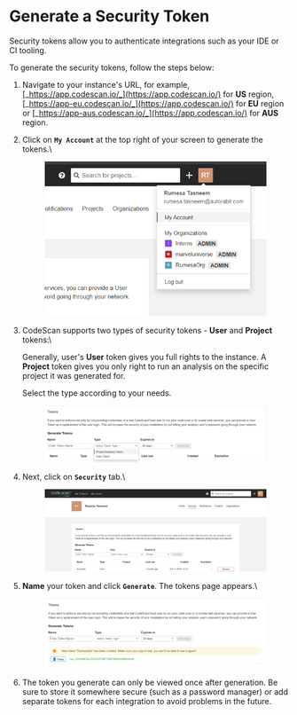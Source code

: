 # Generate a Security Token

Security tokens allow you to authenticate integrations such as your IDE or CI tooling.

To generate the security tokens, follow the steps below:

1. Navigate to your instance's URL, for example, [_https://app.codescan.io/_](https://app.codescan.io/) for **US** region, [_https://app-eu.codescan.io/_](https://app.codescan.io/) for **EU** region or [_https://app-aus.codescan.io/_](https://app.codescan.io/) for **AUS** region.
2.  Click on **`My Account`** at the top right of your screen to generate the tokens.\


    <figure><img src="../../../../.gitbook/assets/image (1599).png" alt=""><figcaption></figcaption></figure>
3.  CodeScan supports two types of security tokens - **User** and **Project** tokens:\


    Generally, user's **User** token gives you full rights to the instance. A **Project** token gives you only right to run an analysis on the specific project it was generated for.

    Select the type according to your needs.

    <figure><img src="../../../../.gitbook/assets/image (1601).png" alt=""><figcaption></figcaption></figure>
4.  Next, click on **`Security`** tab.\


    <figure><img src="../../../../.gitbook/assets/image (1600).png" alt=""><figcaption></figcaption></figure>
5.  **Name** your token and click **`Generate`**. The tokens page appears.\


    <figure><img src="../../../../.gitbook/assets/image (1602).png" alt=""><figcaption></figcaption></figure>
6. The token you generate can only be viewed once after generation. Be sure to store it somewhere secure (such as a password manager) or add separate tokens for each integration to avoid problems in the future.
